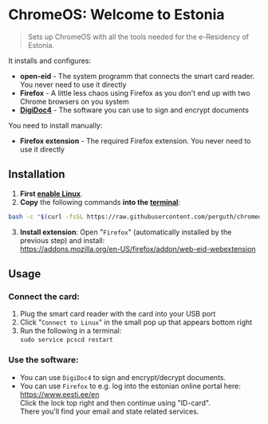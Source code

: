 # ChromeOS: Welcome to Estonia

> Sets up ChromeOS with all the tools needed for the e-Residency of Estonia.

It installs and configures:

- **open-eid** - The system programm that connects the smart card reader. You never need to use it directly
- **Firefox** - A little less chaos using Firefox as you don't end up with two Chrome browsers on you system
- [**DigiDoc4**](https://www.id.ee/en/rubriik/using-digidoc4/) - The software you can use to sign and encrypt documents

You need to install manually:

- **Firefox extension** - The required Firefox extension. You never need to use it directly

## Installation

1. **First [enable Linux](https://support.google.com/chromebook/answer/9145439)**.
1. **Copy** the following commands **into the [terminal](https://support.google.com/chromebook/thread/565904)**:

```bash
bash -c "$(curl -fsSL https://raw.githubusercontent.com/perguth/chromeos-welcome-to-estonia/main/setup.sh)"
```

3. **Install extension**: Open "`Firefox`" (automatically installed by the previous step) and install: \
  https://addons.mozilla.org/en-US/firefox/addon/web-eid-webextension

## Usage

### Connect the card:
1. Plug the smart card reader with the card into your USB port
2. Click "`Connect to Linux`" in the small pop up that appears bottom right
3. Run the following in a terminal: \
  `sudo service pcscd restart`

### Use the software:
- You can use `DigiDoc4` to sign and encrypt/decrypt documents.
- You can use `Firefox` to e.g. log into the estonian online portal here: \
  https://www.eesti.ee/en \
  Click the lock top right and then continue using "ID-card". \
  There you'll find your email and state related services.
